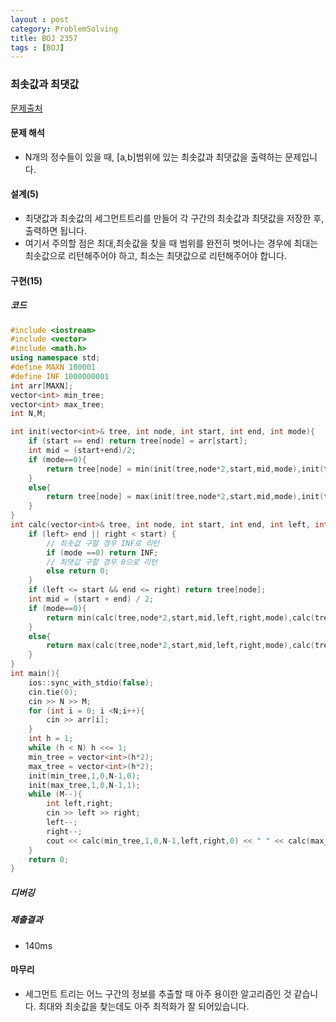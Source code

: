 ```yaml
---
layout : post
category: ProblemSolving
title: BOJ 2357
tags : [BOJ]
---
```

### 최솟값과 최댓값

[문제출처](https://www.acmicpc.net/problem/2357)

#### 문제 해석
  
- N개의 정수들이 있을 때, [a,b]범위에 있는 최솟값과 최댓값을 출력하는 문제입니다.

#### 설계(5)

- 최댓값과 최솟값의 세그먼트트리를 만들어 각 구간의 최솟값과 최댓값을 저장한 후, 출력하면 됩니다.
- 여기서 주의할 점은 최대,최솟값을 찾을 때 범위를 완전히 벗어나는 경우에 최대는 최솟값으로 리턴해주어야 하고, 최소는 최댓값으로 리턴해주어야 합니다.

#### 구현(15)

##### 코드

```cpp
#include <iostream>
#include <vector>
#include <math.h>
using namespace std;
#define MAXN 100001
#define INF 1000000001
int arr[MAXN];
vector<int> min_tree;
vector<int> max_tree;
int N,M;

int init(vector<int>& tree, int node, int start, int end, int mode){
    if (start == end) return tree[node] = arr[start];
    int mid = (start+end)/2;
    if (mode==0){
        return tree[node] = min(init(tree,node*2,start,mid,mode),init(tree,node*2+1,mid+1,end,mode));
    }
    else{
        return tree[node] = max(init(tree,node*2,start,mid,mode),init(tree,node*2+1,mid+1,end,mode));
    }
}
int calc(vector<int>& tree, int node, int start, int end, int left, int right, int mode){
    if (left> end || right < start) {
        // 최솟값 구할 경우 INF로 리턴
        if (mode ==0) return INF;
        // 최댓값 구할 경우 0으로 리턴
        else return 0;
    }
    if (left <= start && end <= right) return tree[node];
    int mid = (start + end) / 2;
    if (mode==0){
        return min(calc(tree,node*2,start,mid,left,right,mode),calc(tree,node*2+1,mid+1,end,left,right,mode));
    }
    else{
        return max(calc(tree,node*2,start,mid,left,right,mode),calc(tree,node*2+1,mid+1,end,left,right,mode));
    }
}
int main(){
    ios::sync_with_stdio(false);
    cin.tie(0);
    cin >> N >> M;
    for (int i = 0; i <N;i++){
        cin >> arr[i];
    }
    int h = 1;
    while (h < N) h <<= 1;
    min_tree = vector<int>(h*2);
    max_tree = vector<int>(h*2);
    init(min_tree,1,0,N-1,0);
    init(max_tree,1,0,N-1,1);
    while (M--){
        int left,right;
        cin >> left >> right;
        left--;
        right--;
        cout << calc(min_tree,1,0,N-1,left,right,0) << " " << calc(max_tree,1,0,N-1,left,right,1) <<"\n";
    }
    return 0;
}
```

##### 디버깅

##### 제출결과

- 140ms

#### 마무리

- 세그먼트 트리는 어느 구간의 정보를 추출할 때 아주 용이한 알고리즘인 것 같습니다. 최대와 최솟값을 찾는데도 아주 최적화가 잘 되어있습니다.
